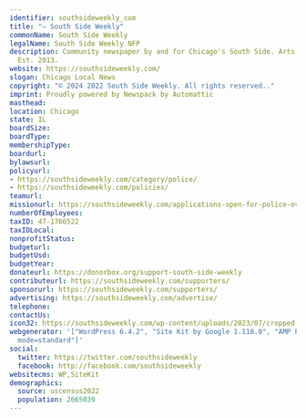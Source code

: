 ```yaml
---
identifier: southsideweekly_com
title: "– South Side Weekly"
commonName: South Side Weekly
legalName: South Side Weekly NFP
description: Community newspaper by and for Chicago's South Side. Arts, Culture, Politics.
  Est. 2013.
website: https://southsideweekly.com/
slogan: Chicago Local News
copyright: "© 2024 2022 South Side Weekly. All rights reserved.."
imprint: Proudly powered by Newspack by Automattic
masthead:
location: Chicago
state: IL
boardSize:
boardType:
membershipType:
boardurl:
bylawsurl:
policyurl:
- https://southsideweekly.com/category/police/
- https://southsideweekly.com/policies/
teamurl:
missionurl: https://southsideweekly.com/applications-open-for-police-oversight-commission/
numberOfEmployees:
taxID: 47-1766522
taxIDLocal:
nonprofitStatus:
budgeturl:
budgetUsd:
budgetYear:
donateurl: https://donorbox.org/support-south-side-weekly
contributeurl: https://southsideweekly.com/supporters/
sponsorurl: https://southsideweekly.com/supporters/
advertising: https://southsideweekly.com/advertise/
telephone:
contactUs:
icon32: https://southsideweekly.com/wp-content/uploads/2023/07/cropped-SSW-Logo_Circle-32x32.png
webgenerator: '["WordPress 6.4.2", "Site Kit by Google 1.118.0", "AMP Plugin v2.5.0;
  mode=standard"]'
social:
  twitter: https://twitter.com/southsideweekly
  facebook: http://facebook.com/southsideweekly
websitecms: WP,SiteKit
demographics:
  source: uscensus2022
  population: 2665039
---
```

